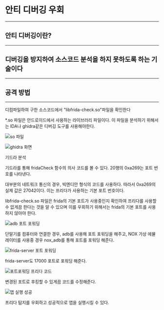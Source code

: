 # 안티 디버깅 우회
---
## 안티 디버깅이란?
---
## 디버깅을 방지하여 소스코드 분석을 하지 못하도록 하는 기술이다

---

## 공격 방법
---


디컴파일하여 구한 소스코드에서 "libfrida-check.so"파일을 확인한다

*.so 파일은 안드로이드에서 사용하는 라이브러리 파일이다. 이 파일을 분석하기 위해서는 IDA나 ghidra같은 디버깅 도구를 사용해야한다.


![so 파일](https://user-images.githubusercontent.com/53963779/200975846-a569e0d0-dfce-42a3-a175-34b8ed9757ad.png)

![ghidra 화면](https://user-images.githubusercontent.com/53963779/200976776-42ec84c2-6797-4df3-a39a-f5a5175eb5e1.png)

기드라 분석

기드라를 통해 fridaCheck 함수의 의사 코드를 볼 수 있다. 20행의 0xa269는 포트 번호를 나타낸다.

대부분의 네트워크 통신의 경우, 빅엔디안 형식의 코드를 사용하다. 따라서 0xa269의 실제 값은 27042이다. 이는 프리다가 사용하는 기본 포트 번호이다.

libfrida-check.so 파일은 frida의 기본 포트가 사용중인지 확인하여 프리다를 사용할 수 없게끔 한다는 것을 알 수 있으며 이를 우회하기 위해서는 frida의 기본 포트를 사용하지 않아야 한다.

![adb 포트 포워딩](https://user-images.githubusercontent.com/53963779/200977079-35271620-98b1-4e59-bdc1-3e11d5ea4b04.png)

단말기를 컴퓨터와 연결한 경우, adb를 사용해 포트 포워딩을 해주고, NOX 가상 에뮬레이터를 사용중 경우 nox_adb를 통해  포트를 포워딩 해준다.

![frida-server 포트 포워딩](https://user-images.githubusercontent.com/53963779/200977207-576d4b1c-f986-44c8-926b-210630ec9691.png)

frida-server도 17000 포트로 포워딩 해준다.

![포트포워딩 프리다 코드](https://user-images.githubusercontent.com/53963779/200977351-6a8e607b-3de8-4fcf-9944-fbf3d30b8355.png)

변경된 포트로 후킹할 수 있게끔 코드를 수정해준다.

![앱 실행 성공](https://user-images.githubusercontent.com/53963779/200977562-960b1f1e-f41f-4d43-8bdd-f050193041ee.png)

프리다 탐지를 우회하고 성공적으로 앱을 실행시킬 수 있다.



